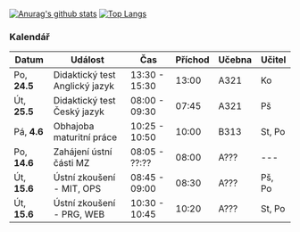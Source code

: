 [![Anurag's github stats](https://github-readme-stats.vercel.app/api?username=Arbyys&count_private=true&show_icons=true&theme=dark)](https://github.com/anuraghazra/github-readme-stats)
[![Top Langs](https://github-readme-stats.vercel.app/api/top-langs/?username=Arbyys&count_private=true&show_icons=true&theme=dark)](https://github.com/anuraghazra/github-readme-stats)

### Kalendář

Datum | Událost | Čas | Příchod | Učebna | Učitel
------|---------|-----|---------|--------|-------
Po, **24.5** | Didaktický test Anglický jazyk | 13:30 - 15:30 | 13:00 | A321 | Ko
Út, **25.5** | Didaktický test Český jazyk | 08:00 - 09:30 | 07:45 | A321 | Pš
Pá, **4.6** | Obhajoba maturitní práce | 10:25 - 10:50 | 10:00 | B313 | St, Po
Po, **14.6** | Zahájení ústní části MZ | 08:05 - ??:?? | 08:00 | A??? | ---
Út, **15.6** | Ústní zkoušení - MIT, OPS | 08:45 - 09:00 | 08:30 | A??? | Pš, Po
Út, **15.6** | Ústní zkoušení - PRG, WEB | 10:30 - 10:45 | 10:20 | A??? | St, Po
